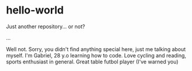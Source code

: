 # hello-world
Just another repository... or not?

...

Well not. Sorry, you didn't find anything special here, just me talking about myself. 
I'm Gabriel, 28 y.o learning how to code. Love cycling and reading, sports enthusiast in general. Great table futbol player (I've warned you)
